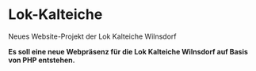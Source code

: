 # Lok-Kalteiche

Neues Website-Projekt der Lok Kalteiche Wilnsdorf

**Es soll eine neue Webpräsenz für die Lok Kalteiche Wilnsdorf auf Basis von PHP entstehen.**
